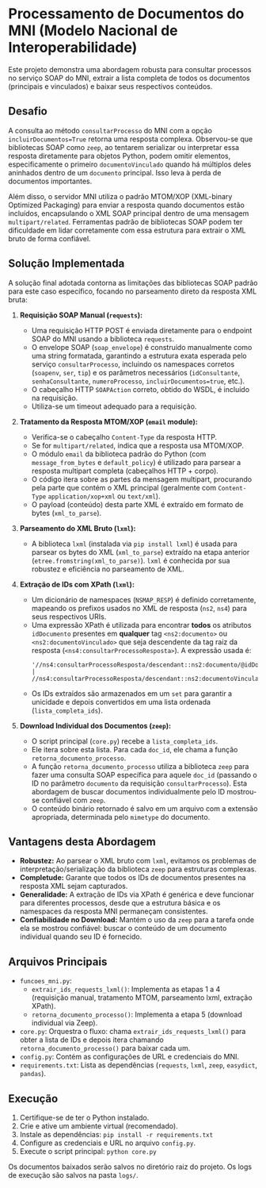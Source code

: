 # Processamento de Documentos do MNI (Modelo Nacional de Interoperabilidade)

Este projeto demonstra uma abordagem robusta para consultar processos no serviço SOAP do MNI, extrair a lista completa de todos os documentos (principais e vinculados) e baixar seus respectivos conteúdos.

## Desafio

A consulta ao método `consultarProcesso` do MNI com a opção `incluirDocumentos=True` retorna uma resposta complexa. Observou-se que bibliotecas SOAP como `zeep`, ao tentarem serializar ou interpretar essa resposta diretamente para objetos Python, podem omitir elementos, especificamente o primeiro `documentoVinculado` quando há múltiplos deles aninhados dentro de um `documento` principal. Isso leva à perda de documentos importantes.

Além disso, o servidor MNI utiliza o padrão MTOM/XOP (XML-binary Optimized Packaging) para enviar a resposta quando documentos estão incluídos, encapsulando o XML SOAP principal dentro de uma mensagem `multipart/related`. Ferramentas padrão de bibliotecas SOAP podem ter dificuldade em lidar corretamente com essa estrutura para extrair o XML bruto de forma confiável.

## Solução Implementada

A solução final adotada contorna as limitações das bibliotecas SOAP padrão para este caso específico, focando no parseamento direto da resposta XML bruta:

1.  **Requisição SOAP Manual (`requests`):**
    *   Uma requisição HTTP POST é enviada diretamente para o endpoint SOAP do MNI usando a biblioteca `requests`.
    *   O envelope SOAP (`soap_envelope`) é construído manualmente como uma string formatada, garantindo a estrutura exata esperada pelo serviço `consultarProcesso`, incluindo os namespaces corretos (`soapenv`, `ser`, `tip`) e os parâmetros necessários (`idConsultante`, `senhaConsultante`, `numeroProcesso`, `incluirDocumentos=true`, etc.).
    *   O cabeçalho HTTP `SOAPAction` correto, obtido do WSDL, é incluído na requisição.
    *   Utiliza-se um timeout adequado para a requisição.

2.  **Tratamento da Resposta MTOM/XOP (`email` module):**
    *   Verifica-se o cabeçalho `Content-Type` da resposta HTTP.
    *   Se for `multipart/related`, indica que a resposta usa MTOM/XOP.
    *   O módulo `email` da biblioteca padrão do Python (com `message_from_bytes` e `default_policy`) é utilizado para parsear a resposta multipart completa (cabeçalhos HTTP + corpo).
    *   O código itera sobre as partes da mensagem multipart, procurando pela parte que contém o XML principal (geralmente com `Content-Type` `application/xop+xml` ou `text/xml`).
    *   O payload (conteúdo) desta parte XML é extraído em formato de bytes (`xml_to_parse`).

3.  **Parseamento do XML Bruto (`lxml`):**
    *   A biblioteca `lxml` (instalada via `pip install lxml`) é usada para parsear os bytes do XML (`xml_to_parse`) extraído na etapa anterior (`etree.fromstring(xml_to_parse)`). `lxml` é conhecida por sua robustez e eficiência no parseamento de XML.

4.  **Extração de IDs com XPath (`lxml`):**
    *   Um dicionário de namespaces (`NSMAP_RESP`) é definido corretamente, mapeando os prefixos usados no XML de resposta (`ns2`, `ns4`) para seus respectivos URIs.
    *   Uma expressão XPath é utilizada para encontrar **todos** os atributos `idDocumento` presentes em **qualquer** tag `<ns2:documento>` ou `<ns2:documentoVinculado>` que seja descendente da tag raiz da resposta (`<ns4:consultarProcessoResposta>`). A expressão usada é:
        ```xpath
        '//ns4:consultarProcessoResposta/descendant::ns2:documento/@idDocumento | //ns4:consultarProcessoResposta/descendant::ns2:documentoVinculado/@idDocumento'
        ```
    *   Os IDs extraídos são armazenados em um `set` para garantir a unicidade e depois convertidos em uma lista ordenada (`lista_completa_ids`).

5.  **Download Individual dos Documentos (`zeep`):**
    *   O script principal (`core.py`) recebe a `lista_completa_ids`.
    *   Ele itera sobre esta lista. Para cada `doc_id`, ele chama a função `retorna_documento_processo`.
    *   A função `retorna_documento_processo` utiliza a biblioteca `zeep` para fazer uma consulta SOAP específica para aquele `doc_id` (passando o ID no parâmetro `documento` da requisição `consultarProcesso`). Esta abordagem de buscar documentos individualmente pelo ID mostrou-se confiável com `zeep`.
    *   O conteúdo binário retornado é salvo em um arquivo com a extensão apropriada, determinada pelo `mimetype` do documento.

## Vantagens desta Abordagem

*   **Robustez:** Ao parsear o XML bruto com `lxml`, evitamos os problemas de interpretação/serialização da biblioteca `zeep` para estruturas complexas.
*   **Completude:** Garante que todos os IDs de documentos presentes na resposta XML sejam capturados.
*   **Generalidade:** A extração de IDs via XPath é genérica e deve funcionar para diferentes processos, desde que a estrutura básica e os namespaces da resposta MNI permaneçam consistentes.
*   **Confiabilidade no Download:** Mantém o uso da `zeep` para a tarefa onde ela se mostrou confiável: buscar o conteúdo de um documento individual quando seu ID é fornecido.

## Arquivos Principais

*   `funcoes_mni.py`:
    *   `extrair_ids_requests_lxml()`: Implementa as etapas 1 a 4 (requisição manual, tratamento MTOM, parseamento lxml, extração XPath).
    *   `retorna_documento_processo()`: Implementa a etapa 5 (download individual via Zeep).
*   `core.py`: Orquestra o fluxo: chama `extrair_ids_requests_lxml()` para obter a lista de IDs e depois itera chamando `retorna_documento_processo()` para baixar cada um.
*   `config.py`: Contém as configurações de URL e credenciais do MNI.
*   `requirements.txt`: Lista as dependências (`requests`, `lxml`, `zeep`, `easydict`, `pandas`).

## Execução

1.  Certifique-se de ter o Python instalado.
2.  Crie e ative um ambiente virtual (recomendado).
3.  Instale as dependências: `pip install -r requirements.txt`
4.  Configure as credenciais e URL no arquivo `config.py`.
5.  Execute o script principal: `python core.py`

Os documentos baixados serão salvos no diretório raiz do projeto. Os logs de execução são salvos na pasta `logs/`.
